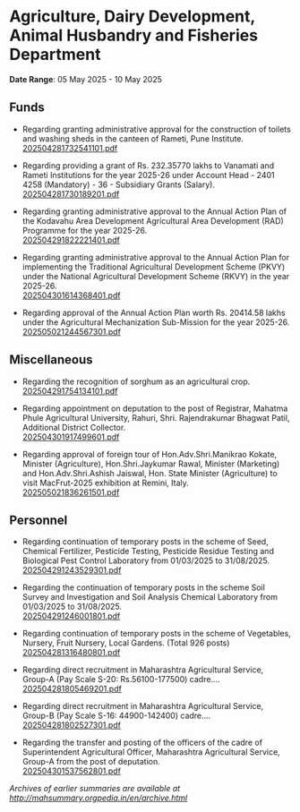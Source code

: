 # Agriculture, Dairy Development, Animal Husbandry and Fisheries Department

**Date Range**: 05 May 2025 - 10 May 2025


## Funds
- Regarding granting administrative approval for the construction of toilets and washing sheds in the canteen of Rameti, Pune Institute.\
  [202504281732541101.pdf](https://gr.maharashtra.gov.in/Site/Upload/Government%20Resolutions/English/202504281732541101.pdf)

- Regarding providing a grant of Rs. 232.35770 lakhs to Vanamati and Rameti Institutions for the year 2025-26 under Account Head - 2401 4258 (Mandatory) - 36 - Subsidiary Grants (Salary).\
  [202504281730189201.pdf](https://gr.maharashtra.gov.in/Site/Upload/Government%20Resolutions/English/202504281730189201.pdf)

- Regarding granting administrative approval to the Annual Action Plan of the Kodavahu Area Development Agricultural Area Development (RAD) Programme for the year 2025-26.\
  [202504291822221401.pdf](https://gr.maharashtra.gov.in/Site/Upload/Government%20Resolutions/English/202504291822221401.pdf)

- Regarding granting administrative approval to the Annual Action Plan for implementing the Traditional Agricultural Development Scheme (PKVY) under the National Agricultural Development Scheme (RKVY) in the year 2025-26.\
  [202504301614368401.pdf](https://gr.maharashtra.gov.in/Site/Upload/Government%20Resolutions/English/202504301614368401.pdf)

- Regarding approval of the Annual Action Plan worth Rs. 20414.58 lakhs under the Agricultural Mechanization Sub-Mission for the year 2025-26.\
  [202505021244567301.pdf](https://gr.maharashtra.gov.in/Site/Upload/Government%20Resolutions/English/202505021244567301....pdf)

## Miscellaneous
- Regarding the recognition of sorghum as an agricultural crop.\
  [202504291754134101.pdf](https://gr.maharashtra.gov.in/Site/Upload/Government%20Resolutions/English/202504291754134101.pdf)

- Regarding appointment on deputation to the post of Registrar, Mahatma Phule Agricultural University, Rahuri, Shri. Rajendrakumar Bhagwat Patil, Additional District Collector.\
  [202504301917499601.pdf](https://gr.maharashtra.gov.in/Site/Upload/Government%20Resolutions/English/202504301917499601.pdf)

- Regarding approval of foreign tour of Hon.Adv.Shri.Manikrao Kokate, Minister (Agriculture), Hon.Shri.Jaykumar Rawal, Minister (Marketing) and Hon.Adv.Shri.Ashish Jaiswal, Hon. State Minister (Agriculture) to visit MacFrut-2025 exhibition at Remini, Italy.\
  [202505021836261501.pdf](https://gr.maharashtra.gov.in/Site/Upload/Government%20Resolutions/English/202505021836261501.pdf)

## Personnel
- Regarding continuation of temporary posts in the scheme of Seed, Chemical Fertilizer, Pesticide Testing, Pesticide Residue Testing and Biological Pest Control Laboratory from 01/03/2025 to 31/08/2025.\
  [202504291243529301.pdf](https://gr.maharashtra.gov.in/Site/Upload/Government%20Resolutions/English/202504291243529301.pdf)

- Regarding the continuation of temporary posts in the scheme Soil Survey and Investigation and Soil Analysis Chemical Laboratory from 01/03/2025 to 31/08/2025.\
  [202504291246001801.pdf](https://gr.maharashtra.gov.in/Site/Upload/Government%20Resolutions/English/202504291246001801.pdf)

- Regarding continuation of temporary posts in the scheme of Vegetables, Nursery, Fruit Nursery, Local Gardens. (Total 926 posts)\
  [202504281316480801.pdf](https://gr.maharashtra.gov.in/Site/Upload/Government%20Resolutions/English/202504281316480801.pdf)

- Regarding direct recruitment in Maharashtra Agricultural Service, Group-A (Pay Scale S-20: Rs.56100-177500) cadre....\
  [202504281805469201.pdf](https://gr.maharashtra.gov.in/Site/Upload/Government%20Resolutions/English/202504281805469201.pdf)

- Regarding direct recruitment in Maharashtra Agricultural Service, Group-B (Pay Scale S-16: 44900-142400) cadre....\
  [202504281802527301.pdf](https://gr.maharashtra.gov.in/Site/Upload/Government%20Resolutions/English/202504281802527301.pdf)

- Regarding the transfer and posting of the officers of the cadre of Superintendent Agricultural Officer, Maharashtra Agricultural Service, Group-A from the post of deputation.\
  [202504301537562801.pdf](https://gr.maharashtra.gov.in/Site/Upload/Government%20Resolutions/English/202504301537562801.pdf)


*Archives of earlier summaries are available at http://mahsummary.orgpedia.in/en/archive.html*